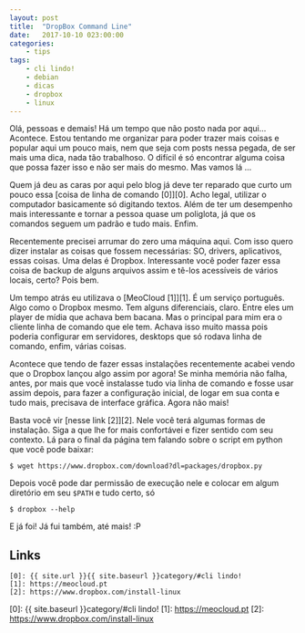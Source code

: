 ```yaml
---
layout: post
title:	"DropBox Command Line"
date:	2017-10-10 023:00:00
categories:
    - tips
tags:
    - cli lindo!
    - debian
    - dicas
    - dropbox
    - linux
---
```


Olá, pessoas e demais! Há um tempo que não posto nada por aqui... Acontece. Estou tentando me organizar para poder trazer mais coisas e popular aqui um pouco mais, nem que seja com posts nessa pegada, de ser mais uma dica, nada tão trabalhoso. O difícil é só encontrar alguma coisa que possa fazer isso e não ser mais do mesmo. Mas vamos lá ...

Quem já deu as caras por aqui pelo blog já deve ter reparado que curto um pouco essa [coisa de linha de comando \[0\]][0]. Acho legal, utilizar o computador basicamente só digitando textos. Além de ter um desempenho mais interessante e tornar a pessoa quase um poliglota, já que os comandos seguem um padrão e tudo mais. Enfim.

Recentemente precisei arrumar do zero uma máquina aqui. Com isso quero dizer instalar as coisas que fossem necessárias: SO, drivers, aplicativos, essas coisas. Uma delas é Dropbox. Interessante você poder fazer essa coisa de backup de alguns arquivos assim e tê-los acessíveis de vários locais, certo? Pois bem.

Um tempo atrás eu utilizava o [MeoCloud \[1\]][1]. É um serviço português. Algo como o Dropbox mesmo. Tem alguns diferenciais, claro. Entre eles um player de mídia que achava bem bacana. Mas o principal para mim era o cliente linha de comando que ele tem. Achava isso muito massa pois poderia configurar em servidores, desktops que só rodava linha de comando, enfim, várias coisas.

Acontece que tendo de fazer essas instalações recentemente acabei vendo que o Dropbox lançou algo assim por agora! Se minha memória não falha, antes, por mais que você instalasse tudo via linha de comando e fosse usar assim depois, para fazer a configuração inicial, de logar em sua conta e tudo mais, precisava de interface gráfica. Agora não mais!

Basta você vir [nesse link \[2\]][2]. Nele você terá algumas formas de instalação. Siga a que lhe for mais confortávei e fizer sentido com seu contexto. Lá para o final da página tem falando sobre o script em python que você pode baixar:

~~~
$ wget https://www.dropbox.com/download?dl=packages/dropbox.py
~~~

Depois você pode dar permissão de execução nele e colocar em algum diretório em seu `$PATH` e tudo certo, só

~~~
$ dropbox --help
~~~

E já foi! Já fui também, até mais! :P

## Links

~~~
[0]: {{ site.url }}{{ site.baseurl }}category/#cli lindo!
[1]: https://meocloud.pt
[2]: https://www.dropbox.com/install-linux
~~~

[0]: {{ site.baseurl }}category/#cli lindo!
[1]: https://meocloud.pt
[2]: https://www.dropbox.com/install-linux
